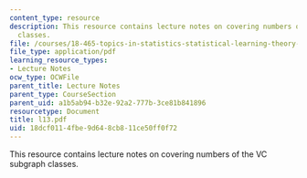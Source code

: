 ```yaml
---
content_type: resource
description: This resource contains lecture notes on covering numbers of the VC subgraph
  classes.
file: /courses/18-465-topics-in-statistics-statistical-learning-theory-spring-2007/18dcf0114fbe9d648cb811ce50ff0f72_l13.pdf
file_type: application/pdf
learning_resource_types:
- Lecture Notes
ocw_type: OCWFile
parent_title: Lecture Notes
parent_type: CourseSection
parent_uid: a1b5ab94-b32e-92a2-777b-3ce81b841896
resourcetype: Document
title: l13.pdf
uid: 18dcf011-4fbe-9d64-8cb8-11ce50ff0f72
---
```

This resource contains lecture notes on covering numbers of the VC subgraph classes.

